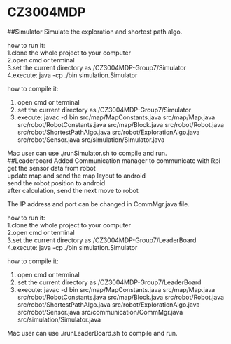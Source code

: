 # CZ3004MDP
##Simulator
Simulate the exploration and shortest path algo.

how to run it:<br />
1.clone the whole project to your computer<br />
2.open cmd or terminal<br />
3.set the current directory as /CZ3004MDP-Group7/Simulator<br />
4.execute: java -cp ./bin simulation.Simulator<br />

how to compile it:<br />
1. open cmd or terminal<br />
2. set the current directory as /CZ3004MDP-Group7/Simulator<br />
3. execute: javac -d bin src/map/MapConstants.java src/map/Map.java src/robot/RobotConstants.java src/map/Block.java src/robot/Robot.java src/robot/ShortestPathAlgo.java  src/robot/ExplorationAlgo.java src/robot/Sensor.java src/simulation/Simulator.java<br />

Mac user can use ./runSimulator.sh to compile and run. <br />
##Leaderboard
Added Communication manager to communicate with Rpi<br />
get the sensor data from robot<br />
update map and send the map layout to android<br />
send the robot position to android<br />
after calculation, send the next move to robot<br />

The IP address and port can be changed in CommMgr.java file.<br />

how to run it:<br />
1.clone the whole project to your computer<br />
2.open cmd or terminal<br />
3.set the current directory as /CZ3004MDP-Group7/LeaderBoard<br />
4.execute: java -cp ./bin simulation.Simulator<br />

how to compile it:<br />
1. open cmd or terminal<br />
2. set the current directory as /CZ3004MDP-Group7/LeaderBoard<br />
3. execute: javac -d bin src/map/MapConstants.java src/map/Map.java src/robot/RobotConstants.java src/map/Block.java src/robot/Robot.java src/robot/ShortestPathAlgo.java  src/robot/ExplorationAlgo.java src/robot/Sensor.java src/communication/CommMgr.java src/simulation/Simulator.java<br />

Mac user can use ./runLeaderBoard.sh to compile and run. <br />


 